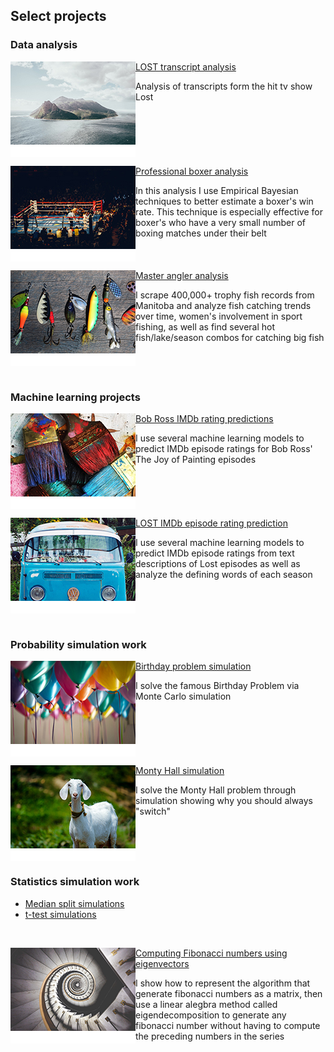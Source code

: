 ## Select projects

### Data analysis

<a href="https://github.com/cookm346/lost_transcript_analysis"><img align="left" src="images/benjamin-behre-PB_SdlCPCDs-unsplash_small.jpg"></a> [LOST transcript analysis](https://github.com/cookm346/lost_transcript_analysis) 

Analysis of transcripts form the hit tv show Lost

<br clear="left"/>

<a href="https://github.com/cookm346/empirical_bayes_boxing"><img align="left" src="images/joel-muniz-_wCdhOulQVc-unsplash_small.jpg"></a> [Professional boxer analysis](https://github.com/cookm346/empirical_bayes_boxing) 

In this analysis I use Empirical Bayesian techniques to better estimate a boxer's win rate. This technique is especially effective for boxer's who have a very small number of boxing matches under their belt

<br clear="left"/>

<a href="https://github.com/cookm346/master_angler_analysis"><img align="left" src="images/anne-nygard-viq9Ztqi3Vc-unsplash_small.jpg"></a> [Master angler analysis](https://github.com/cookm346/master_angler_analysis) 

I scrape 400,000+ trophy fish records from Manitoba and analyze fish catching trends over time, women's involvement in sport fishing, as well as find several hot fish/lake/season combos for catching big fish

<br clear="left"/>

<br />

### Machine learning projects

<a href="https://github.com/cookm346/bob_ross_imdb"><img align="left" src="images/rhondak-native-florida-folk-artist-_Yc7OtfFn-0-unsplash_small.jpg"></a> [Bob Ross IMDb rating predictions](https://github.com/cookm346/bob_ross_imdb) 

I use several machine learning models to predict IMDb episode ratings for Bob Ross' The Joy of Painting episodes

<br clear="left"/>

<a href="https://github.com/cookm346/lost_episode_analysis"><img align="left" src="images/ben-shanks-fOFOBKwqdfA-unsplash_small.jpg"></a> [LOST IMDb episode rating prediction](https://github.com/cookm346/lost_episode_analysis) 

I use several machine learning models to predict IMDb episode ratings from text descriptions of Lost episodes as well as analyze the defining words of each season

<br clear="left"/>

<br />

### Probability simulation work

<a href="https://github.com/cookm346/birthday_problem_simulation"><img align="left" src="images/adi-goldstein-Hli3R6LKibo-unsplash_small.jpg"></a> [Birthday problem simulation](https://github.com/cookm346/birthday_problem_simulation) 

I solve the famous Birthday Problem via Monte Carlo simulation

<br clear="left"/>

<a href="https://github.com/cookm346/monty_hall_simulation"><img align="left" src="images/nandhu-kumar-jAMcUbsTvWE-unsplash_small.jpg"></a> [Monty Hall simulation](https://github.com/cookm346/monty_hall_simulation) 

I solve the Monty Hall problem through simulation showing why you should always "switch"

<br clear="left"/>

### Statistics simulation work
- [Median split simulations](https://github.com/cookm346/median_split_simulation)
- [t-test simulations](https://github.com/cookm346/t_test_simulation)

<br />

<a href="https://github.com/cookm346/eigenfibs"><img align="left" src="images/ludde-lorentz-YfCVCPMNd38-unsplash_small.jpg"></a> [Computing Fibonacci numbers using eigenvectors](https://github.com/cookm346/eigenfibs) 

I show how to represent the algorithm that generate fibonacci numbers as a matrix, then use a linear alegbra method called eigendecomposition to generate any fibonacci number without having to compute the preceding numbers in the series

<br clear="left"/>

<br />
<br />
<br />

